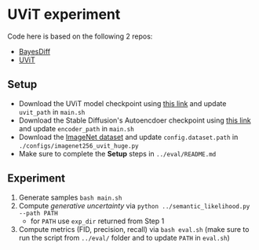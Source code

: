 # UViT experiment
Code here is based on the following 2 repos:
- [BayesDiff](https://github.com/karrykkk/BayesDiff)
- [UViT](https://github.com/baofff/U-ViT)

## Setup
- Download the UViT model checkpoint using [this link](https://drive.google.com/file/d/13StUdrjaaSXjfqqF7M47BzPyhMAArQ4u/view?usp=share_link.pt) and update `uvit_path` in `main.sh`
- Download the Stable Diffusion's Autoencdoer checkpoint using [this link](https://drive.google.com/drive/folders/1yo-XhqbPue3rp5P57j6QbA5QZx6KybvP?usp=sharing) and update `encoder_path` in `main.sh`
- Download the [ImageNet dataset](https://www.image-net.org/) and update `config.dataset.path` in `./configs/imagenet256_uvit_huge.py`
- Make sure to complete the **Setup** steps in `../eval/README.md` 

## Experiment
1. Generate samples `bash main.sh`
2. Compute *generative uncertainty* via `python ../semantic_likelihood.py --path PATH`
    - for `PATH` use `exp_dir` returned from Step 1
2. Compute metrics (FID, precision, recall) via `bash eval.sh` (make sure to run the script from `../eval/` folder and to update `PATH` in `eval.sh`)


